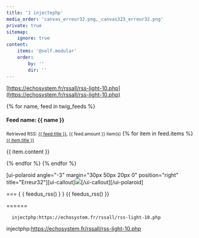```yaml
---
title: '1 injectephp'
media_order: 'canvas_erreur32.png,_canvas323_erreur32.png'
private: true
sitemap:
    ignore: true
content:
    items: '@self.modular'
    order:
        by: ''
        dir: ''
---
```


 [https://echosystem.fr/rssall/rss-light-10.php](https://echosystem.fr/rssall/rss-light-10.php)
 
 {% for name, feed in twig_feeds %}
#### Feed name: {{ name }}
<small>Retrieved RSS: <a href="{{ feed.source }}">{{ feed.title }}</a>, {{ feed.amount }} item(s)</small>
{% for item in feed.items %}
 <small><a href="{{ item.url }}">{{ item.title }}</a></small>
<p>{{ item.content }}</p>
{% endfor %}
{% endfor %}

 [ui-polaroid angle="-3" margin="30px 50px 20px 0" position="right" title="Erreur32"][ui-callout]<img src="![](_canvas323_erreur32.png)">[/ui-callout][/ui-polaroid]

===
       { { feedus_rss() } }
 {{ feedus_rss() }}

======

      injectphp:https://echosystem.fr/rssall/rss-light-10.php
injectphp:https://echosystem.fr/rssall/rss-light-10.php

